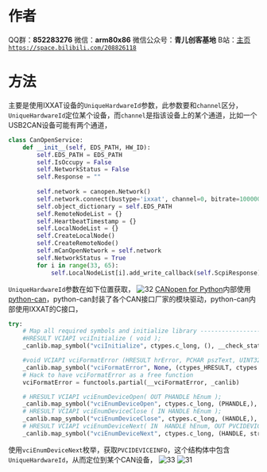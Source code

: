 ﻿# 作者
QQ群：**852283276**
微信：**arm80x86**
微信公众号：**青儿创客基地**
B站：[主页 `https://space.bilibili.com/208826118`](https://space.bilibili.com/208826118)

# 方法
主要是使用IXXAT设备的`UniqueHardwareId`参数，此参数要和`channel`区分，`UniqueHardwareId`定位某个设备，而`channel`是指该设备上的某个通道，比如一个USB2CAN设备可能有两个通道，
```python
class CanOpenService:
    def __init__(self, EDS_PATH, HW_ID):
        self.EDS_PATH = EDS_PATH
        self.IsOccupy = False
        self.NetworkStatus = False
        self.Response = ""
        
        self.network = canopen.Network()
        self.network.connect(bustype='ixxat', channel=0, bitrate=1000000, UniqueHardwareId=HW_ID)
        self.object_dictionary = self.EDS_PATH
        self.RemoteNodeList = {}
        self.HeartbeatTimestamp = {}
        self.LocalNodeList = {}
        self.CreateLocalNode()
        self.CreateRemoteNode()  
        self.mCanOpenNetwork = self.network
        self.NetworkStatus = True
        for i in range(33, 65):
            self.LocalNodeList[i].add_write_callback(self.ScpiResponse)

```
`UniqueHardwareId`参数在如下位置获取，
![32](https://img-blog.csdnimg.cn/20201216000317518.png?x-oss-process=image/watermark,type_ZmFuZ3poZW5naGVpdGk,shadow_10,text_aHR0cHM6Ly9ibG9nLmNzZG4ubmV0L1podV9aaHVfMjAwOQ==,size_16,color_FFFFFF,t_70)
[CANopen for Python](https://github.com/christiansandberg/canopen)内部使用[python-can](https://github.com/hardbyte/python-can)，python-can封装了各个CAN接口厂家的模块驱动，python-can内部使用IXXAT的C接口，
```python
try:
    # Map all required symbols and initialize library ---------------------------
    #HRESULT VCIAPI vciInitialize ( void );
    _canlib.map_symbol("vciInitialize", ctypes.c_long, (), __check_status)

    #void VCIAPI vciFormatError (HRESULT hrError, PCHAR pszText, UINT32 dwsize);
    _canlib.map_symbol("vciFormatError", None, (ctypes_HRESULT, ctypes.c_char_p, ctypes.c_uint32))
    # Hack to have vciFormatError as a free function
    vciFormatError = functools.partial(__vciFormatError, _canlib)

    # HRESULT VCIAPI vciEnumDeviceOpen( OUT PHANDLE hEnum );
    _canlib.map_symbol("vciEnumDeviceOpen", ctypes.c_long, (PHANDLE,), __check_status)
    # HRESULT VCIAPI vciEnumDeviceClose ( IN HANDLE hEnum );
    _canlib.map_symbol("vciEnumDeviceClose", ctypes.c_long, (HANDLE,), __check_status)
    # HRESULT VCIAPI vciEnumDeviceNext( IN  HANDLE hEnum, OUT PVCIDEVICEINFO pInfo );
    _canlib.map_symbol("vciEnumDeviceNext", ctypes.c_long, (HANDLE, structures.PVCIDEVICEINFO), __check_status)
```
使用`vciEnumDeviceNext`枚举，获取`PVCIDEVICEINFO`，这个结构体中包含`UniqueHardwareId`，从而定位到某个CAN设备，
![33](https://img-blog.csdnimg.cn/20201216000627343.PNG?x-oss-process=image/watermark,type_ZmFuZ3poZW5naGVpdGk,shadow_10,text_aHR0cHM6Ly9ibG9nLmNzZG4ubmV0L1podV9aaHVfMjAwOQ==,size_16,color_FFFFFF,t_70)
![31](https://img-blog.csdnimg.cn/20201216000645335.PNG?x-oss-process=image/watermark,type_ZmFuZ3poZW5naGVpdGk,shadow_10,text_aHR0cHM6Ly9ibG9nLmNzZG4ubmV0L1podV9aaHVfMjAwOQ==,size_16,color_FFFFFF,t_70)



